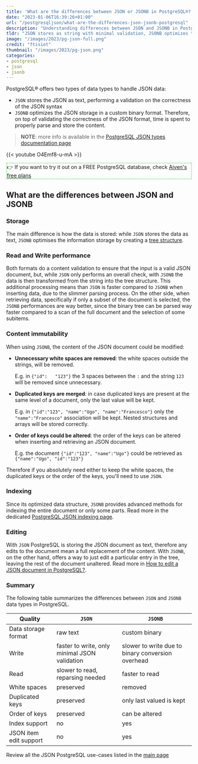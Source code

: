 ```yaml
---
title: 'What are the differences between JSON or JSONB in PostgreSQL®?'
date: "2023-01-06T16:39:26+01:00"
url: "/postgresqljson/what-are-the-differences-json-jsonb-postgresql"
description: "Understanding differences between JSON and JSONB in PostgreSQL"
tldr: "JSON stores as string with minimal validation, JSONB optimizes the content"
image: "/images/2023/pg-json-full.png"
credit: "ftisiot"
thumbnail: "/images/2023/pg-json.png"
categories:
- postgresql
- json
- jsonb
---
```


PostgreSQL® offers two types of data types to handle JSON data:
* `JSON` stores the JSON as text, performing a validation on the correctness of the JSON syntax
* `JSONB` optimizes the JSON storage in a custom binary format. Therefore, on top of validating the correctness of the JSON format, time is spent to properly parse and store the content.

<!--more-->

> **NOTE**: more info is available in the [PostgreSQL JSON types documentation page](https://www.postgresql.org/docs/current/datatype-json.html)

{{< youtube O4Emf8-u-mA >}} 

<p style="border:2px dotted #77dd77;"> 👉 If you want to try it out on a FREE PostgreSQL database, check <a href="https://go.aiven.io/francesco-signup">Aiven's free plans</a></p>

## What are the differences between JSON and JSONB

### Storage
The main difference is how the data is stored: while `JSON` stores the data as text, `JSONB` optimises the information storage by creating a [tree structure](https://erthalion.info/2017/12/21/advanced-json-benchmarks/). 

### Read and Write performance

Both formats do a content validation to ensure that the input is a valid JSON document, but, while `JSON` only performs an overall check, with `JSONB` the data is then transformed from the string into the tree structure. This additional processing means than `JSON` is faster compared to `JSONB` when inserting data, due to the slimmer parsing process. On the other side, when retrieving data, specifically if only a subset of the document is selected, the `JSONB` performances are way better, since the binary tree can be parsed way faster compared to a scan of the full document and the selection of some subitems.

### Content immutability

When using `JSONB`, the content of the JSON document could be modified:

* **Unnecessary white spaces are removed**: the white spaces outside the strings, will be removed. 
  
  E.g. in `{"id":   "123"}` the 3 spaces between the `:` and the string `123` will be removed since unnecessary.

* **Duplicated keys are merged**: in case duplicated keys are present at the same level of a document, only the last value will be kept.
  
  E.g. in `{"id":"123", "name":"Ugo", "name":"Francesco"}` only the `"name":"Francesco"` association will be kept. Nested structures and arrays will be stored correctly.

* **Order of keys could be altered**: the order of the keys can be altered when inserting and retrieving an JSON document.

  E.g. the document `{"id":"123", "name":"Ugo"}` could be retrieved as `{"name":"Ugo", "id":"123"}`

Therefore if you absolutely need either to keep the white spaces, the duplicated keys or the order of the keys, you'll need to use `JSON`.

### Indexing

Since its optimized data structure, `JSONB` provides advanced methods for indexing the entire document or only some parts. Read more in the dedicated [PostgreSQL JSON indexing page](/postgresqljson/how-to-index-and-query-json-postgresql).

### Editing

With `JSON` PostgreSQL is storing the JSON document as text, therefore any edits to the document mean a full replacement of the content.
With `JSONB`, on the other hand, offers a way to just edit a particular entry in the tree, leaving the rest of the document unaltered. Read more in [How to edit a JSON document in PostgreSQL?](/postgresqljson/how-to-edit-json-postgresql).


### Summary

The following table summarizes the differences between `JSON` and `JSONB` data types in PostgreSQL.

| Quality | `JSON` | `JSONB` |
| --- | ----------- | ----------- |
| Data storage format | raw text | custom binary |
| Write | faster to write, only minimal JSON validation | slower to write due to binary conversion overhead |
| Read | slower to read, reparsing needed | faster to read |
| White spaces | preserved | removed |
| Duplicated keys | preserved | only last valued is kept |
| Order of keys | preserved | can be altered |
| Index support | no | yes |
| JSON item edit support | no | yes |



Review all the JSON PostgreSQL use-cases listed in the [main page](/postgresqljson/main)
